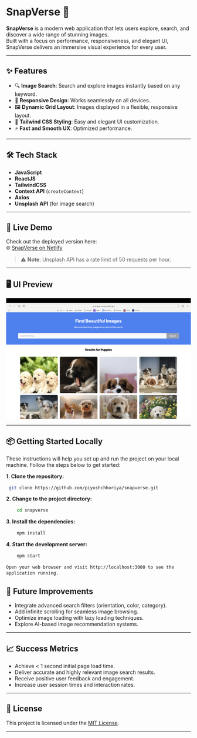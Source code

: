 # SnapVerse 🚀

**SnapVerse** is a modern web application that lets users explore, search, and discover a wide range of stunning images.  
Built with a focus on performance, responsiveness, and elegant UI, SnapVerse delivers an immersive visual experience for every user.

---

## ✨ Features

- 🔍 **Image Search**: Search and explore images instantly based on any keyword.
- 📱 **Responsive Design**: Works seamlessly on all devices.
- 🖼️ **Dynamic Grid Layout**: Images displayed in a flexible, responsive layout.
- 🎨 **Tailwind CSS Styling**: Easy and elegant UI customization.
- ⚡ **Fast and Smooth UX**: Optimized performance.

---

## 🛠️ Tech Stack

- **JavaScript**
- **ReactJS**
- **TailwindCSS**
- **Context API** (`createContext`)
- **Axios**
- **Unsplash API** (for image search)

---

## 🚀 Live Demo

Check out the deployed version here:  
🌐 [SnapVerse on Netlify](https://jocular-sprite-109b1d.netlify.app/)

> ⚠️ **Note**: Unsplash API has a rate limit of 50 requests per hour.

---

## 🖥️ UI Preview

![SnapVerse Preview](./assets/snapverse-preview.png)

---
## 📦 Getting Started Locally

These instructions will help you set up and run the project on your local machine. 
Follow the steps below to get started:

**1. Clone the repository:**

   ```bash
    git clone https://github.com/piyushchhoriya/snapverse.git
   ```
**2. Change to the project directory:**
```bash
    cd snapverse
```

**3. Install the dependencies:**
```bash
    npm install
```
   
**4. Start the development server:**
```bash
    npm start
```
    Open your web browser and visit http://localhost:3000 to see the application running.

## 🎯 Future Improvements

- Integrate advanced search filters (orientation, color, category).
- Add infinite scrolling for seamless image browsing.
- Optimize image loading with lazy loading techniques.
- Explore AI-based image recommendation systems.

---

## 📈 Success Metrics

- Achieve < 1 second initial page load time.
- Deliver accurate and highly relevant image search results.
- Receive positive user feedback and engagement.
- Increase user session times and interaction rates.

---

## 📝 License

This project is licensed under the [MIT License](LICENSE).

---
